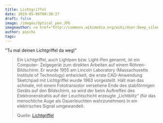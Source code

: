```yaml
---
title: Lichtgriffel
date: 2019-05-06T09:30:27
draft: false
image: /images/Optical_pen.JPG
imageauthor: <a href="http://commons.wikimedia.org/wiki/User:Deep_silence" title="User:Deep silence">Deep silence</a> (Mikaël Restoux)
author: poschi
tags: 
---
```


"Tu mal deinen Lichtgriffel da weg!"

> Ein Lichtgriffel, auch Lightpen bzw. Light-Pen genannt, ist ein Computer-
> Zeigegerät zum direkten Arbeiten auf einem Röhren-Bildschirm. Er wurde 1955 am
> Lincoln Laboratory (Massachusetts Institute of Technology) entwickelt, die
> erste CAD-Anwendung Sketchpad mit Lichtgriffel wurde 1963 vorgestellt. Hält
> man das schmale, mit einem Fototransistor versehene Ende des stabförmigen
> Geräts auf den Bildschirm, so wird der beim Auftreffen des Elektronenstrahls
> auf der Leuchtschicht erzeugte „Lichtblitz“ (für das menschliche Auge als
> Dauerleuchten wahrzunehmen) in ein elektrisches Signal umgewandelt.
>
> Quelle: [Lichtgriffel](https://de.wikipedia.org/wiki/Lichtgriffel)
